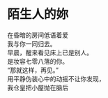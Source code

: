 # 陌生人的妳

在昏暗的房间低语着爱
\
我与你一同归去。
\
早晨，醒来看见床上已是别人。
\
是妆容七零八落的你。
\
“那就这样，再见。”
\
用平静伪装心中的动摇不让你发现，
\
我仓皇把小屋抛在脑后















